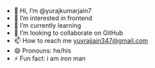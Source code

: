 - 👋 Hi, I’m @yurajkumarjain7
- 👀 I’m interested in frontend 
- 🌱 I’m currently learning 
- 💞️ I’m looking to collaborate on GitHub 
- 📫 How to reach me yuvrajjain347@gmail.com
- 😄 Pronouns: he/his
- ⚡ Fun fact: i am iron man 

<!---
yurajkumarjain7/yurajkumarjain7 is a ✨ special ✨ repository because its `README.md` (this file) appears on your GitHub profile.
You can click the Preview link to take a look at your changes.
--->
